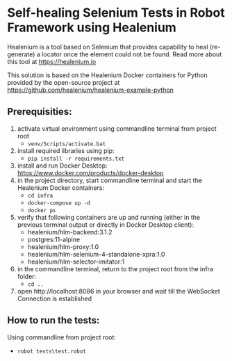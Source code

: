 # Self-healing Selenium Tests in Robot Framework using Healenium

Healenium is a tool based on Selenium that provides capability to heal (re-generate) a locator once the element could not be found. 
Read more about this tool at https://healenium.io

This solution is based on the Healenium Docker containers for Python provided by the open-source project at https://github.com/healenium/healenium-example-python

## Prerequisities:
1. activate virtual environment using commandline terminal from project root
   * ```venv/Scripts/activate.bat```
2. install required libraries using pip:
   * ```pip install -r requirements.txt```
3. install and run Docker Desktop: https://www.docker.com/products/docker-desktop
4. in the project directory, start commandline terminal and start the Healenium Docker containers:
   * ```cd infra```
   * ```docker-compose up -d```
   * ```docker ps``` 
5. verify that following containers are up and running (either in the previous terminal output or directly in Docker Desktop client): 
   * healenium/hlm-backend:3.1.2 
   * postgres:11-alpine
   * healenium/hlm-proxy:1.0
   * healenium/hlm-selenium-4-standalone-xpra:1.0
   * healenium/hlm-selector-imitator:1
6. in the commandline terminal, return to the project root from the infra folder:
   * ```cd ..```
7. open http://localhost:8086 in your browser and wait till the WebSocket Connection is established


## How to run the tests:
Using commandline from project root:
   * ```robot tests\test.robot```
